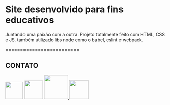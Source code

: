 # Site desenvolvido para fins educativos

Juntando uma paixão com a outra. Projeto totalmente feito com HTML, CSS e JS.
também utilizado libs node como o babel, eslint e webpack.

=========================

## CONTATO

<a href="https://github.com/dev-sergio">
    <img src="http://pngimg.com/uploads/github/github_PNG20.png" width="55px"></a>
<a href="https://www.linkedin.com/in/sergioluiz-jr/">
    <img src="https://www.sa-cim.fr/izycontenu/uploads/sites/1/logo-linkedin-2.jpg" width="59px"></a>
    <a href="mailto:sergio.ltnj@gmail.com"><img src="https://applebase.net/wp-content/uploads/2017/06/gmail-logo.jpg" width="75px">
    <a href="https://api.whatsapp.com/send?phone=5511997249659"><img src="http://businesscarssrl.it/wp-content/uploads/2018/07/whatsapp-logo-vector-1013x1024.png" width="60px">
